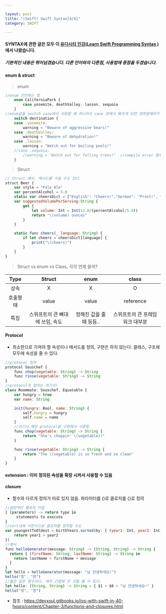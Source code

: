 ```yaml
---

layout: post
title: "(Swift) Swift Syntax[4/4]"
category: SWIFT

---
```


#### SYNTAX에 관한 글은 모두 이 [유다시티 인강(Learn Swift Programming Syntax )](https://classroom.udacity.com/courses/ud902/lessons/4667459037/concepts/46437489340923)에서 나왔습니다.

##### 기본적인 내용은 뛰어넘겠습니다. 다른 언어와의 다른점, 사용법에 중점을 두겠습니다.

#### enum & struct

> enum

```javascript
//enum 선언하는 법
    enum CaliforniaPark {
        case yosemite, deathValley, lasson, sequoia
    }
//enum값을 switch case에서 사용할 때 하나라도 case 문에서 빠지게 되면 컴파일에러가 난다.
    switch destination {
    case .yosemite:
        warning = "Beware of aggressive bears!"
    case .deathValley:
        warning = "Beware of dehydration!"
    case .lasson:
        warning = "Watch out for boiling pools!"
    //case .sequoia:
        //warning = "Watch out for falling trees!"  //compile error 발생
    }
```

> Struct

```javascript
// Struct 예시. 메서드를 가질 수도 있다.
struct Beer {
    var style = "Pale Ale"
    var percentAlcohol = 5.0
    static var cheersDict = ["English": "Cheers!","German": "Prost!", "Japanese": "乾杯", "Mandarin": "干杯!","Russian":"На здоровье!", "Spanish":"Salud!", "Italian": "Cin cin!"]
    var suggestedVolumePerServing:String {
        get {
            let volume: Int = Int(12.0/(percentAlcohol/5.0))
            return "\(volume) ounces"
        }
    }

    static func cheers(_ language: String) {
        if let cheers = cheersDict[language] {
            print("\(cheers)")
        }
    }
}
```

> Struct vs enum vs Class, 각각 언제 쓸까?

Type | Struct | enum | class
:---:|:---:|:---:|:---:
상속 |  X | X | O
호출형태 | value | value | reference
특징 | 스위프트의 큰 뼈대에 쓰임, 속도 | 정해진 값을 줄 때 등등.. | 스위프트의 큰 프레임워크 대부분

#### Protocol

* 최소한으로 가져야 할 속성이나 메서드를 정의, 구현은 하지 않는다. 클래스, 구조체 모두에 속성을 줄 수 있다.

```javascript
//protocol 정의
protocol Souschef {
    func chop(vegetable: String) -> String
    func rinse(vegetable: String) -> String
}
//protocol의 정의는 여기서!
class Roommate: Souschef, Equatable {
    var hungry = true
    var name: String

    init(hungry: Bool, name: String) {
        self.hungry = hungry
        self.name = name
    }
    //여기서 해당 protocol을 구현해서 사용함
    func chop(vegetable: String) -> String {
        return "She's choppin' \(vegetable)!"
    }

    func rinse(vegetable: String) -> String {
        return "The \(vegetable) is so fresh and so clean"
    }
}
```

#### extension : 이미 정의된 속성을 확장 시켜서 사용할 수 있음


#### closure
* 함수와 다르게 정의가 따로 있지 않음. 파라미터를 ()로 클로저를 {}로 정의

```javascript
//일반적인 클로저 타입
{ (parameters) -> return type in
     statements to execute
}
//sort내에 이런식으로 클로저를 정의할 수도
var youngestToOldest = birthYears.sorted(by: { (year1: Int, year2: Int) -> Bool in
    return year1 > year2
})
//예시
func helloGenerator(message: String) -> (String, String) -> String {
  return { (firstName: String, lastName: String) -> String in
    return lastName + firstName + message
  }
}
let hello = helloGenerator(message: "님 안녕하세요!")
hello("정", "한")
//둘은 같은 함수이다. 매우 간결해 진 것을 볼 수 있다.
let hello: (String, String) -> String = { $1 + $0 + "님 안녕하세요!" }
hello("정", "한")
```


* 참조 : https://devxoul.gitbooks.io/ios-with-swift-in-40-hours/content/Chapter-3/functions-and-closures.html
 <br/><br/>
